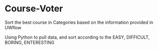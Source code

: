 # Course-Voter
Sort the best course in Categories based on the information provided in UWflow

Using Python to pull data, and sort according to the EASY, DIFFICULT, BORING, ENTERESTING
